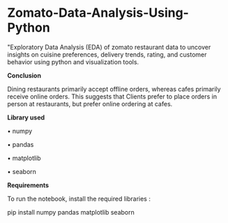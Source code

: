 # Zomato-Data-Analysis-Using-Python
"Exploratory Data Analysis (EDA) of zomato restaurant data to uncover insights on cuisine preferences, delivery trends, rating, and customer behavior using python and visualization tools.

**Conclusion**

Dining restaurants primarily accept offline orders, whereas cafes primarily receive online orders. This suggests that Clients prefer to place orders in person at restaurants, but prefer online ordering at cafes.

**Library used**

•	numpy

•	pandas

•	matplotlib

•	seaborn

**Requirements**

To run the notebook, install the required libraries :

pip install numpy pandas matplotlib seaborn
